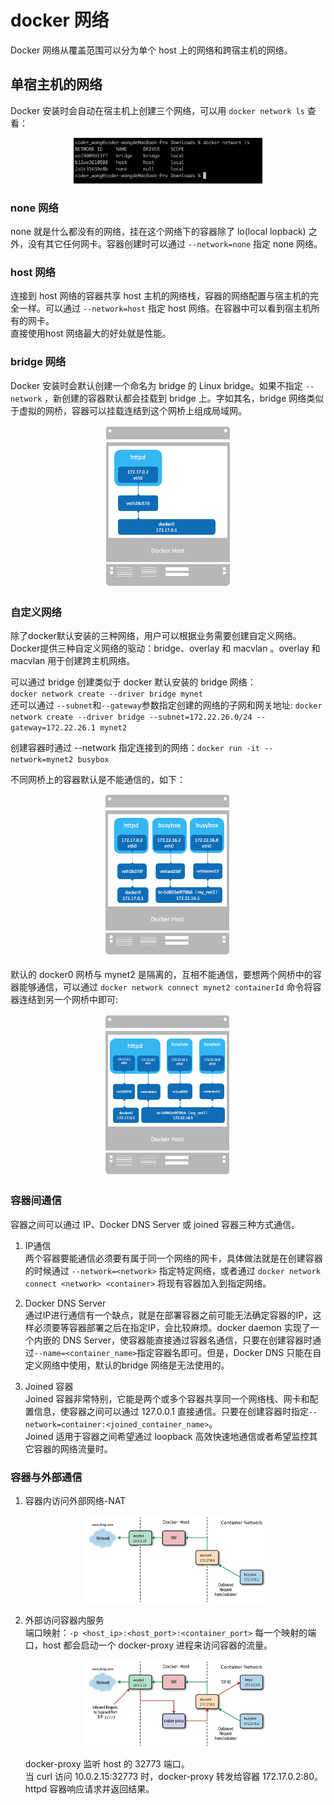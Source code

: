 # docker 网络

Docker 网络从覆盖范围可以分为单个 host 上的网络和跨宿主机的网络。

## 单宿主机的网络
Docker 安装时会自动在宿主机上创建三个网络，可以用 `docker network ls` 查看：

<center><img src="pics/docker-network.jpg" width="60%" style="inline"></center>

### none 网络
none 就是什么都没有的网络，挂在这个网络下的容器除了 lo(local lopback) 之外，没有其它任何网卡。容器创建时可以通过 `--network=none` 指定 none 网络。

### host 网络
连接到 host 网络的容器共享 host 主机的网络栈，容器的网络配置与宿主机的完全一样。可以通过 `--network=host` 指定 host 网络。在容器中可以看到宿主机所有的网卡。  
直接使用host 网络最大的好处就是性能。

### bridge 网络
Docker 安装时会默认创建一个命名为 bridge 的 Linux bridge。如果不指定 `--network` ，新创建的容器默认都会挂载到 bridge 上。字如其名，bridge 网络类似于虚拟的网桥，容器可以挂载连结到这个网桥上组成局域网。
<center><img src="pics/docker-bridge.jpg" width="40%"></center>

### 自定义网络
除了docker默认安装的三种网络，用户可以根据业务需要创建自定义网络。  
Docker提供三种自定义网络的驱动：bridge、overlay 和 macvlan 。overlay 和 macvlan 用于创建跨主机网络。

可以通过 bridge 创建类似于 docker 默认安装的 bridge 网络：  
`docker network create --driver bridge mynet`  
还可以通过 `--subnet`和`--gateway`参数指定创建的网络的子网和网关地址:
`docker network create --driver bridge --subnet=172.22.26.0/24 --gateway=172.22.26.1 mynet2`

创建容器时通过 --network 指定连接到的网络：`docker run -it --network=mynet2 busybox`

不同网桥上的容器默认是不能通信的，如下：
<center><img src="pics/docker-bridge2.jpg" width="40%"></center>

默认的 docker0 网桥与 mynet2 是隔离的，互相不能通信，要想两个网桥中的容器能够通信，可以通过 `docker network connect mynet2 containerId` 命令将容器连结到另一个网桥中即可:
<center><img src="pics/docker-bridge3.jpg" width="40%"></center>

### 容器间通信
容器之间可以通过 IP、Docker DNS Server 或 joined 容器三种方式通信。

1. IP通信  
	两个容器要能通信必须要有属于同一个网络的网卡，具体做法就是在创建容器的时候通过 `--network=<network>` 指定特定网络，或者通过 `docker network connect <network> <container>` 将现有容器加入到指定网络。

2. Docker DNS Server  
	通过IP进行通信有一个缺点，就是在部署容器之前可能无法确定容器的IP，这样必须要等容器部署之后在指定IP，会比较麻烦。docker daemon 实现了一个内嵌的 DNS Server，使容器能直接通过容器名通信，只要在创建容器时通过`--name=<container_name>`指定容器名即可。但是，Docker DNS 只能在自定义网络中使用，默认的bridge 网络是无法使用的。

3. Joined 容器  
	Joined 容器非常特别，它能是两个或多个容器共享同一个网络栈、网卡和配置信息，使容器之间可以通过 127.0.0.1 直接通信。只要在创建容器时指定`--network=container:<joined_container_name>`。  
	Joined 适用于容器之间希望通过 loopback 高效快速地通信或者希望监控其它容器的网络流量时。

### 容器与外部通信
1. 容器内访问外部网络-NAT  
	<center><img src="pics/docker-communication.png" width="60%" style="inline"></center>

2. 外部访问容器内服务  
	端口映射：`-p <host_ip>:<host_port>:<container_port>`
	每一个映射的端口，host 都会启动一个 docker-proxy 进程来访问容器的流量。
	<center><img src="pics/docker-proxy.jpg" width="60%" style="inline"></center>

	docker-proxy 监听 host 的 32773 端口。  
	当 curl 访问 10.0.2.15:32773 时，docker-proxy 转发给容器 172.17.0.2:80。  
	httpd 容器响应请求并返回结果。


